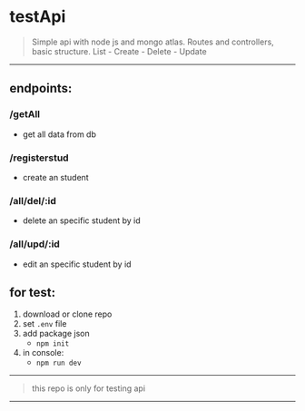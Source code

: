 # testApi

> Simple api with node js and mongo atlas. Routes and controllers, basic structure.
> List - Create - Delete - Update 
___
## endpoints:

### /getAll
- get all data from db

### /registerstud 
- create an student

### /all/del/:id 
- delete an specific student by id

### /all/upd/:id
 - edit an specific student by id
 
## for test:
1) download or clone repo
2) set ``.env`` file 
3) add package json 
    * ``npm init``
3) in console:
    * ``npm run dev``

____
>this repo is only for testing api 
____

